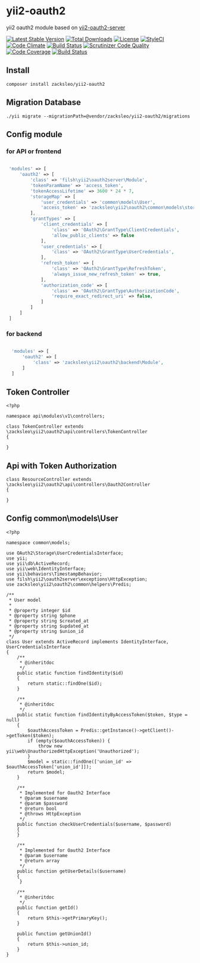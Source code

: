 # yii2-oauth2

yii2 oauth2 module based on [yii2-oauth2-server](https://github.com/Filsh/yii2-oauth2-server)


[![Latest Stable Version](https://poser.pugx.org/zacksleo/yii2-oauth2/version)](https://packagist.org/packages/zacksleo/yii2-oauth2)
[![Total Downloads](https://poser.pugx.org/zacksleo/yii2-oauth2/downloads)](https://packagist.org/packages/zacksleo/yii2-oauth2)
[![License](https://poser.pugx.org/zacksleo/yii2-oauth2/license)](https://packagist.org/packages/zacksleo/yii2-oauth2)
[![StyleCI](https://styleci.io/repos/117953253/shield?branch=master)](https://styleci.io/repos/117953253)
[![Code Climate](https://img.shields.io/codeclimate/github/zacksleo/yii2-oauth2.svg)]()
[![Build Status](https://travis-ci.org/zacksleo/yii2-oauth2.svg?branch=master)](https://travis-ci.org/zacksleo/yii2-oauth2)
[![Scrutinizer Code Quality](https://scrutinizer-ci.com/g/zacksleo/yii2-oauth2/badges/quality-score.png?b=master)](https://scrutinizer-ci.com/zacksleo/yii2-oauth2/?branch=master)
[![Code Coverage](https://scrutinizer-ci.com/g/zacksleo/yii2-oauth2/badges/coverage.png?b=master)](https://scrutinizer-ci.com/g/zacksleo/yii2-oauth2/?branch=master)
[![Build Status](https://scrutinizer-ci.com/g/zacksleo/yii2-oauth2/badges/build.png?b=master)](https://scrutinizer-ci.com/g/zacksleo/yii2-oauth2/build-status/master)


## Install

```
composer install zacksleo/yii2-oauth2

```

## Migration Database


```
./yii migrate --migrationPath=@vendor/zacksleo/yii2-oauth2/migrations

```

## Config module

### for API or frontend

```php

 'modules' => [
     'oauth2' => [
         'class' => 'filsh\yii2\oauth2server\Module',
         'tokenParamName' => 'access_token',
         'tokenAccessLifetime' => 3600 * 24 * 7,
         'storageMap' => [
             'user_credentials' => 'common\models\User',
             'access_token' => 'zacksleo\yii2\oauth2\common\models\storage\AccessToken',
         ],
         'grantTypes' => [
             'client_credentials' => [
                 'class' => 'OAuth2\GrantType\ClientCredentials',
                 'allow_public_clients' => false
             ],
             'user_credentials' => [
                 'class' => 'OAuth2\GrantType\UserCredentials',
             ],
             'refresh_token' => [
                 'class' => 'OAuth2\GrantType\RefreshToken',
                 'always_issue_new_refresh_token' => true,
             ],
             'authorization_code' => [
                 'class' => 'OAuth2\GrantType\AuthorizationCode',
                 'require_exact_redirect_uri' => false,
             ]
         ]
     ]
 ]

```

### for backend

```php

  'modules' => [
      'oauth2' => [
          'class' => 'zacksleo\yii2\oauth2\backend\Module',
      ]
  ]

```

## Token Controller

```
<?php

namespace api\modules\v1\controllers;

class TokenController extends \zacksleo\yii2\oauth2\api\controllers\TokenController
{

}

```

## Api with Token Authorization

```
class ResourceController extends \zacksleo\yii2\oauth2\api\controllers\Oauth2Controller 
{

}

```

## Config common\models\User

```
<?php

namespace common\models;

use OAuth2\Storage\UserCredentialsInterface;
use yii;
use yii\db\ActiveRecord;
use yii\web\IdentityInterface;
use yii\behaviors\TimestampBehavior;
use filsh\yii2\oauth2server\exceptions\HttpException;
use zacksleo\yii2\oauth2\common\helpers\Predis;

/**
 * User model
 *
 * @property integer $id
 * @property string $phone
 * @property string $created_at
 * @property string $updated_at
 * @property string $union_id
 */
class User extends ActiveRecord implements IdentityInterface, UserCredentialsInterface
{
    /**
     * @inheritdoc
     */
    public static function findIdentity($id)
    {
        return static::findOne($id);
    }

    /**
     * @inheritdoc
     */
    public static function findIdentityByAccessToken($token, $type = null)
    {
        $oauthAccessToken = Predis::getInstance()->getClient()->getToken($token);
        if (empty($oauthAccessToken)) {
            throw new yii\web\UnauthorizedHttpException('Unauthorized');
        }
        $model = static::findOne(['union_id' => $oauthAccessToken['union_id']]);
        return $model;
    }

    /**
     * Implemented for Oauth2 Interface
     * @param $username
     * @param $password
     * @return bool
     * @throws HttpException
     */
    public function checkUserCredentials($username, $password)
    {
    }

    /**
     * Implemented for Oauth2 Interface
     * @param $username
     * @return array
     */
    public function getUserDetails($username)
    {
     }

    /**
     * @inheritdoc
     */
    public function getId()
    {
        return $this->getPrimaryKey();
    }

    public function getUnionId()
    {
        return $this->union_id;
    }
}

```

